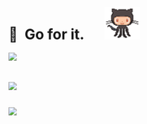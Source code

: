 # 🌳&nbsp; Go for it.&nbsp;&nbsp;&nbsp;&nbsp;&nbsp; <a href="https://www.qoomon.me"><img height="64" src="octocat.gif"></a> 
<div>
  <a href="https://github.com/ryo-ma/github-profile-trophy#readme">
    <picture>
      <source media="(prefers-color-scheme: dark)" 
        srcset="https://github-profile-trophy.vercel.app/?username=qoomon&row=1&column=7&margin-w=24&margin-h=24&no-frame=true&theme=darkhub">
      <img src="https://github-profile-trophy.vercel.app/?username=qoomon&row=1&column=7&margin-w=24&margin-h=24&no-frame=true">
    </picture>
  </a>
</div>  

# 
<a href="https://github.com/anuraghazra/github-readme-stats#readme">
    <picture>
      <source media="(prefers-color-scheme: dark)" 
        srcset="https://github-readme-stats.vercel.app/api?username=qoomon&show_icons=true&hide_title=true&include_all_commits=true&hide_rank=true&hide_border=true&theme=github_dark">
      <img src="https://github-readme-stats.vercel.app/api?username=qoomon&show_icons=true&hide_title=true&include_all_commits=true&hide_rank=true&hide_border=true">
    </picture>
</a> 

<br>
<br>
<p>
  <a href="https://komarev.com/ghpvc">
    <img src="https://komarev.com/ghpvc/?username=qoomon&color=1f6fea">
  </a>
</p>
